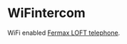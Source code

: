# WiFintercom

WiFi enabled [Fermax LOFT telephone](http://www.fermax.com/uk/pro/products/FM-6-systems/SF-58-duox/PR-756-duox-basic-loft-telephone.html).
